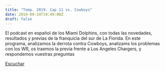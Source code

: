 ```yaml
---
title: "Temp. 2019. Cap 11 vs. Cowboys"
date: 2019-09-24T19:49:00Z
draft: false
---
```


El podcast en español de los Miami Dolphins, con todas las novedades, resultados y previas de la franquicia del sur de La Florida.
En este programa, analizamos la derrota contra Cowboys, analizams los problemas con los WR, os traemos la previa frente a Los Angeles Chargers, y respondemos vuestras preguntas

[Escuchar](https://www.ivoox.com/temp-2019-cap-11-vs-cowboys-audios-mp3_rf_41911084_1.html)
